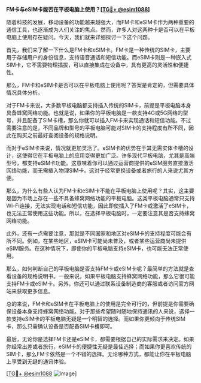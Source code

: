 **FM卡与eSIM卡能否在平板电脑上使用？[[TG💪+ @esim1088](https://t.me/s/esim1088)]**

随着科技的发展，移动设备的功能越来越强大，而FM卡和eSIM卡作为两种重要的通信工具，也逐渐成为人们关注的焦点。然而，许多人对这两种卡是否可以在平板电脑上使用存在疑问。今天，我们就来详细探讨一下这个问题。

首先，我们来了解一下什么是FM卡和eSIM卡。FM卡是一种传统的SIM卡，主要用于存储用户的身份信息，支持语音通话和短信功能。而eSIM卡则是一种嵌入式SIM卡，它不需要物理插拔，可以直接集成在设备中，具有更高的灵活性和便捷性。

那么，FM卡和eSIM卡是否可以在平板电脑上使用呢？答案是肯定的，但需要具体情况具体分析。

对于FM卡来说，大多数平板电脑都支持插入传统的SIM卡，前提是平板电脑本身具备蜂窝网络功能。也就是说，如果你的平板电脑是一款支持4G或5G网络的型号，并且配备了SIM卡槽，那么你就可以插入FM卡来实现通话和短信功能。不过需要注意的是，不同品牌和型号的平板电脑可能对SIM卡的支持程度有所不同，因此在购买之前最好查阅设备的规格说明。

而对于eSIM卡来说，情况就更加灵活了。eSIM卡的优势在于其无需实体卡槽的设计，这使得它在平板电脑上的应用变得更加广泛。许多现代平板电脑，尤其是高端型号，都支持eSIM卡功能。这意味着你可以通过运营商提供的eSIM服务直接激活网络功能，而无需插入物理SIM卡。这对于经常更换设备或者旅行的人来说尤其方便。

那么，为什么有些人认为FM卡和eSIM卡不能在平板电脑上使用呢？其实，这主要是因为市场上存在一些不具备蜂窝网络功能的平板电脑。这类平板电脑通常只支持Wi-Fi连接，无法实现电话和短信功能，因此即使插入了FM卡或激活了eSIM卡，也无法正常使用这些功能。所以，在选择平板电脑时，一定要注意其是否支持蜂窝网络功能。

此外，还有一点需要注意，那就是不同国家和地区对eSIM卡的支持程度可能会有所不同。例如，在某些地区，eSIM卡可能尚未普及，或者某些运营商尚未提供eSIM服务。在这种情况下，即使你的平板电脑支持eSIM卡，也可能无法正常使用。

那么，如何判断自己的平板电脑是否支持FM卡或eSIM卡呢？最简单的方法就是查看设备的规格说明书。一般来说，如果平板电脑支持蜂窝网络功能，那么它很可能支持FM卡或eSIM卡。另外，你还可以通过联系设备制造商的客服或者访问官方网站来获取更多信息。

总的来说，FM卡和eSIM卡在平板电脑上的使用是完全可行的，但前提是你需要确保设备本身支持蜂窝网络功能。对于那些希望随时随地保持通讯的人来说，选择一款支持eSIM卡的平板电脑无疑是一个明智的选择。而如果你更倾向于传统SIM卡，那么只需确认设备是否配备SIM卡槽即可。

最后，无论你是选择FM卡还是eSIM卡，都需要根据自己的实际需求来决定。如果你经常出差或者旅行，eSIM卡的便捷性无疑是最佳选择；而如果你更喜欢传统的SIM卡，那么FM卡依然是一个不错的选择。无论哪种方式，都能让你在平板电脑上享受到无缝的通讯体验。

[[TG💪+ @esim1088](https://t.me/s/esim1088) ![Image](https://i.postimg.cc/4NQfJmqS/Snipaste-2025-05-13-00-14-12.png)]